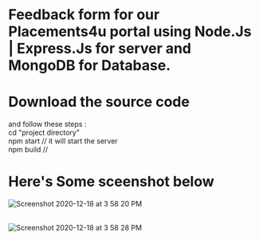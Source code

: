 # Feedback form for our Placements4u portal using Node.Js | Express.Js for server and MongoDB for Database.
# Download the source code 
and follow these steps :<br> 
cd "project directory"
 <br>
npm start // it will start the server<br>
npm build //
 
# Here's Some sceenshot below

![Screenshot 2020-12-18 at 3 58 20 PM](https://user-images.githubusercontent.com/41482800/102604373-16c00380-414a-11eb-8890-a7d35cbeb644.png)
<br><br>

![Screenshot 2020-12-18 at 3 58 28 PM](https://user-images.githubusercontent.com/41482800/102604386-1b84b780-414a-11eb-933b-143a24bcb5b2.png)

